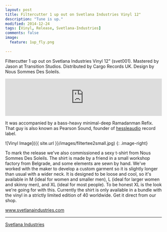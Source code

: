 ```yaml
---
layout: post
title: Filtercutter 1 up out on Svetlana Industries Vinyl 12"
description: "Tune is up."
modified: 2014-12-24
tags: [Vinyl, Release, Svetlana-Industries]
comments: false
image:
  feature: 1up_fly.png
  
---
```


Filtercutter 1 up out on Svetlana Industries Vinyl 12" (svet001). Mastered by Jason at Transition Studios. Distributed by Cargo Records UK. Design by Nous Sommes Des Soleils.

<iframe style="border: 0; width: 100%; height: 120px;" src="http://bandcamp.com/EmbeddedPlayer/album=1757515684/size=large/bgcol=ffffff/linkcol=0687f5/tracklist=false/artwork=small/transparent=true/" seamless><a href="http://shop.svetlanaindustries.com/album/svet001-1up">SVET001: 1UP by Filtercutter</a></iframe>


It was accompanied by a bass-heavy minimal-deep Ramadanman Refix. That guy is also known as Pearson Sound, founder of <a href="http://hessleaudio.com/" target="_blank">hessleaudio</a> record label.

![Vinyl Image]({{ site.url }}/images/filtertee2small.jpg)
{: .image-right}

To mark the release we've also commissioned a sexy t-shirt from Nous Sommes Des Soleils. The shirt is made by a friend in a small workshop factory from Belgrade, and some elements are sewn by hand. We've worked with the maker to develop a custom garment so it is slightly longer than usual with a wider neck. It is designed to be loose and cool, so it's available in M (ideal for women and smaller men), L (ideal for larger women and skinny men), and XL (ideal for most people). To be honest XL is the look we're going for with this. Currently the shirt is only available in a bundle with the vinyl in a strictly limited edition of 40 worldwide. Get it direct from our shop. 

<a href="http://www.svetlanaindustries.com/" target="_blank">www.svetlanaindustries.com</a>


---

<div markdown="0"><a href="http://www.svetlanaindustries.com/" target="_blank" class="btn">Svetlana Industries</a></div>

